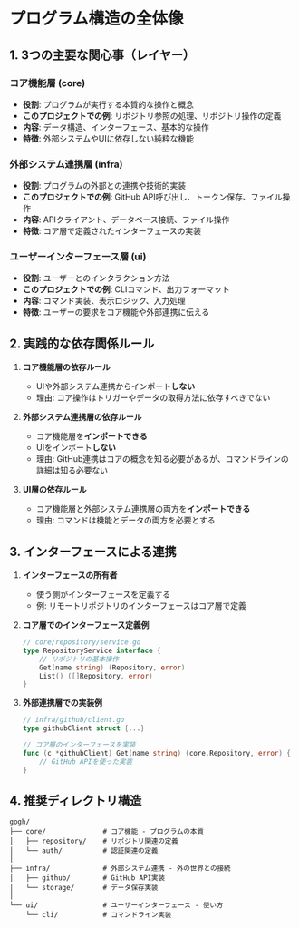 # プログラム構造の全体像

## 1. 3つの主要な関心事（レイヤー）

### コア機能層 (core)

- **役割**: プログラムが実行する本質的な操作と概念
- **このプロジェクトでの例**: リポジトリ参照の処理、リポジトリ操作の定義
- **内容**: データ構造、インターフェース、基本的な操作
- **特徴**: 外部システムやUIに依存しない純粋な機能

### 外部システム連携層 (infra)

- **役割**: プログラムの外部との連携や技術的実装
- **このプロジェクトでの例**: GitHub API呼び出し、トークン保存、ファイル操作
- **内容**: APIクライアント、データベース接続、ファイル操作
- **特徴**: コア層で定義されたインターフェースの実装

### ユーザーインターフェース層 (ui)

- **役割**: ユーザーとのインタラクション方法
- **このプロジェクトでの例**: CLIコマンド、出力フォーマット
- **内容**: コマンド実装、表示ロジック、入力処理
- **特徴**: ユーザーの要求をコア機能や外部連携に伝える

## 2. 実践的な依存関係ルール

1. **コア機能層の依存ルール**
   - UIや外部システム連携からインポート**しない**
   - 理由: コア操作はトリガーやデータの取得方法に依存すべきでない

2. **外部システム連携層の依存ルール**
   - コア機能層を**インポートできる**
   - UIをインポート**しない**
   - 理由: GitHub連携はコアの概念を知る必要があるが、コマンドラインの詳細は知る必要ない

3. **UI層の依存ルール**
   - コア機能層と外部システム連携層の両方を**インポートできる**
   - 理由: コマンドは機能とデータの両方を必要とする

## 3. インターフェースによる連携

1. **インターフェースの所有者**
   - 使う側がインターフェースを定義する
   - 例: リモートリポジトリのインターフェースはコア層で定義

2. **コア層でのインターフェース定義例**
   ```go
   // core/repository/service.go
   type RepositoryService interface {
       // リポジトリの基本操作
       Get(name string) (Repository, error)
       List() ([]Repository, error)
   }
   ```

3. **外部連携層での実装例**
   ```go
   // infra/github/client.go
   type githubClient struct {...}
   
   // コア層のインターフェースを実装
   func (c *githubClient) Get(name string) (core.Repository, error) {
       // GitHub APIを使った実装
   }
   ```

## 4. 推奨ディレクトリ構造

```
gogh/
├── core/              # コア機能 - プログラムの本質
│   ├── repository/    # リポジトリ関連の定義
│   └── auth/          # 認証関連の定義
│
├── infra/             # 外部システム連携 - 外の世界との接続
│   ├── github/        # GitHub API実装
│   └── storage/       # データ保存実装
│
└── ui/                # ユーザーインターフェース - 使い方
    └── cli/           # コマンドライン実装
```
